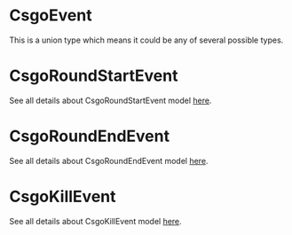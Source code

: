 # CsgoEvent

This is a union type which means it could be any of several possible types.

# CsgoRoundStartEvent

See all details about CsgoRoundStartEvent model [here](CsgoRoundStartEvent.md).

# CsgoRoundEndEvent

See all details about CsgoRoundEndEvent model [here](CsgoRoundEndEvent.md).

# CsgoKillEvent

See all details about CsgoKillEvent model [here](CsgoKillEvent.md).
